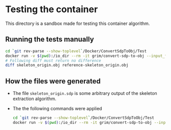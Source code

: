 # Testing the container

This directory is a sandbox made for testing this container algorithm.

## Running the tests manually

```bash
cd `git rev-parse --show-toplevel`/Docker/ConvertSdpToObj/Test
docker run -v $(pwd):/io_dir --rm -it grim/convert-sdp-to-obj --input_file /io_dir/skeleton_origin.sdp
# Following diff must return no difference
diff skeleton_origin.obj reference-skeleton_origin.obj
```

## How the files were generated

* The file `skeleton_origin.sdp` is some arbitrary output of the skeleton extraction algorithm.
* The the following commands were applied
  
  ```bash
  cd `git rev-parse --show-toplevel`/Docker/ConvertSdpToObj/Test
  docker run -v $(pwd):/io_dir --rm -it grim/convert-sdp-to-obj --input_file /io_dir/skeleton_origin.sdp --output_file /io_dir/reference-skeleton_origin.obj
  ```
